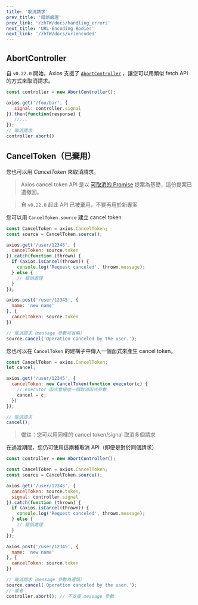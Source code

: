 ```yaml
---
title: '取消請求'
prev_title: '錯誤處理'
prev_link: '/zhTW/docs/handling_errors'
next_title: 'URL-Encoding Bodies'
next_link: '/zhTW/docs/urlencoded'
---
```


## AbortController

自 `v0.22.0` 開始，Axios 支援了 [`AbortController`](https://developer.mozilla.org/en-US/docs/Web/API/AbortController) ，讓您可以用類似 fetch API 的方式來取消請求。

```js
const controller = new AbortController();

axios.get('/foo/bar', {
   signal: controller.signal
}).then(function(response) {
   //...
});
// 取消請求
controller.abort()
```

## CancelToken（已棄用）

您也可以用 *CancelToken* 來取消請求。

> Axios cancel token API 是以 [可取消的 Promise](https://github.com/tc39/proposal-cancelable-promises) 提案為基礎，這份提案已遭撤回。

> 自 `v0.22.0` 起此 API 已被棄用，不要再用於新專案

您可以用 `CancelToken.source` 建立 cancel token

```js
const CancelToken = axios.CancelToken;
const source = CancelToken.source();

axios.get('/user/12345', {
  cancelToken: source.token
}).catch(function (thrown) {
  if (axios.isCancel(thrown)) {
    console.log('Request canceled', thrown.message);
  } else {
    // 錯誤處理
  }
});

axios.post('/user/12345', {
  name: 'new name'
}, {
  cancelToken: source.token
})

// 取消請求（message 參數可省略）
source.cancel('Operation canceled by the user.');
```

您也可以在 `CancelToken` 的建構子中傳入一個函式來產生 cancel token。

```js
const CancelToken = axios.CancelToken;
let cancel;

axios.get('/user/12345', {
  cancelToken: new CancelToken(function executor(c) {
    // executor 函式會接收一個取消函式參數
    cancel = c;
  })
});

// 取消請求
cancel();
```

> 備註：您可以用同樣的 cancel token/signal 取消多個請求

在過渡期間，您仍可使用這兩種取消 API（即便是對於同個請求）

```js
const controller = new AbortController();

const CancelToken = axios.CancelToken;
const source = CancelToken.source();

axios.get('/user/12345', {
  cancelToken: source.token,
  signal: controller.signal
}).catch(function (thrown) {
  if (axios.isCancel(thrown)) {
    console.log('Request canceled', thrown.message);
  } else {
    // 錯誤處理
  }
});

axios.post('/user/12345', {
  name: 'new name'
}, {
  cancelToken: source.token
})

// 取消請求（message 參數為選填）
source.cancel('Operation canceled by the user.');
// 或者
controller.abort(); // 不支援 message 參數
```
